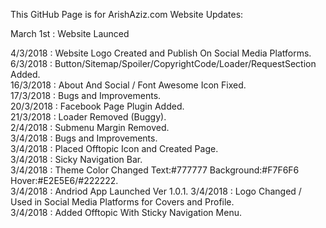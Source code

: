 This GitHub Page is for ArishAziz.com Website Updates:

March 1st : Website Launced

4/3/2018  : Website Logo Created and Publish On Social Media Platforms.   
6/3/2018  : Button/Sitemap/Spoiler/CopyrightCode/Loader/RequestSection Added.  
16/3/2018 : About And Social / Font Awesome Icon Fixed.   
17/3/2018 : Bugs and Improvements.   
20/3/2018 : Facebook Page Plugin Added.   
21/3/2018 : Loader Removed (Buggy).   
2/4/2018  : Submenu Margin Removed.   
3/4/2018  : Bugs and Improvements.   
3/4/2018  : Placed Offtopic Icon and Created Page.   
3/4/2018  : Sicky Navigation Bar.   
3/4/2018  : Theme Color Changed Text:#777777 Background:#F7F6F6 Hover:#E2E5E6/#222222.  
3/4/2018  : Andriod App Launched Ver 1.0.1.
3/4/2018  : Logo Changed / Used in Social Media Platforms for Covers and Profile.  
3/4/2018  : Added Offtopic With Sticky Navigation Menu.  

